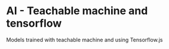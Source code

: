 # AI - Teachable machine and tensorflow

Models trained with teachable machine and using Tensorflow.js
